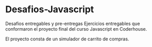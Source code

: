 # Desafios-Javascript
Desafios entregables y pre-entregas
Ejercicios entregables que conformaron el proyecto final del curso Javascript en Coderhouse.

El proyecto consta de un simulador de carrito de compras.
